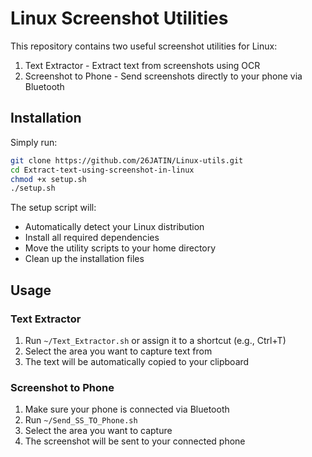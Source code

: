 # Linux Screenshot Utilities

This repository contains two useful screenshot utilities for Linux:
1. Text Extractor - Extract text from screenshots using OCR
2. Screenshot to Phone - Send screenshots directly to your phone via Bluetooth

## Installation

Simply run:
```bash
git clone https://github.com/26JATIN/Linux-utils.git
cd Extract-text-using-screenshot-in-linux
chmod +x setup.sh
./setup.sh
```

The setup script will:
- Automatically detect your Linux distribution
- Install all required dependencies
- Move the utility scripts to your home directory
- Clean up the installation files

## Usage

### Text Extractor
1. Run `~/Text_Extractor.sh` or assign it to a shortcut (e.g., Ctrl+T)
2. Select the area you want to capture text from
3. The text will be automatically copied to your clipboard

### Screenshot to Phone
1. Make sure your phone is connected via Bluetooth
2. Run `~/Send_SS_TO_Phone.sh`
3. Select the area you want to capture
4. The screenshot will be sent to your connected phone
